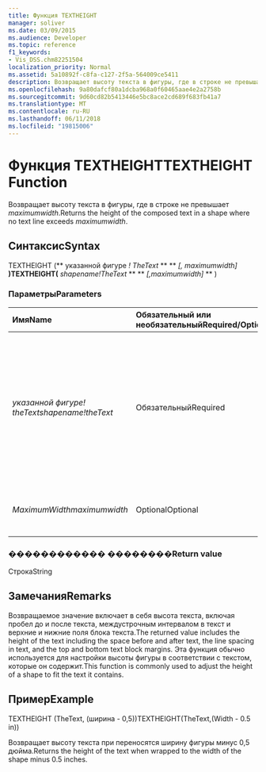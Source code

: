 ```yaml
---
title: Функция TEXTHEIGHT
manager: soliver
ms.date: 03/09/2015
ms.audience: Developer
ms.topic: reference
f1_keywords:
- Vis_DSS.chm82251504
localization_priority: Normal
ms.assetid: 5a10892f-c8fa-c127-2f5a-564009ce5411
description: Возвращает высоту текста в фигуры, где в строке не превышает maximumwidth.
ms.openlocfilehash: 9a80dafcf80a1dcba968a0f60465aae4e2a2758b
ms.sourcegitcommit: 9d60cd82b5413446e5bc8ace2cd689f683fb41a7
ms.translationtype: MT
ms.contentlocale: ru-RU
ms.lasthandoff: 06/11/2018
ms.locfileid: "19815006"
---
```

# <a name="textheight-function"></a><span data-ttu-id="58b9c-103">Функция TEXTHEIGHT</span><span class="sxs-lookup"><span data-stu-id="58b9c-103">TEXTHEIGHT Function</span></span>

<span data-ttu-id="58b9c-104">Возвращает высоту текста в фигуры, где в строке не превышает _maximumwidth_.</span><span class="sxs-lookup"><span data-stu-id="58b9c-104">Returns the height of the composed text in a shape where no text line exceeds  _maximumwidth_.</span></span> 
  
## <a name="syntax"></a><span data-ttu-id="58b9c-105">Синтаксис</span><span class="sxs-lookup"><span data-stu-id="58b9c-105">Syntax</span></span>

<span data-ttu-id="58b9c-106">TEXTHEIGHT (** указанной фигуре *! TheText* ** ** *[, maximumwidth]* **)</span><span class="sxs-lookup"><span data-stu-id="58b9c-106">TEXTHEIGHT(** *shapename!TheText* ** ** *[,maximumwidth]* ** )</span></span> 
  
### <a name="parameters"></a><span data-ttu-id="58b9c-107">Параметры</span><span class="sxs-lookup"><span data-stu-id="58b9c-107">Parameters</span></span>

|<span data-ttu-id="58b9c-108">**Имя**</span><span class="sxs-lookup"><span data-stu-id="58b9c-108">**Name**</span></span>|<span data-ttu-id="58b9c-109">**Обязательный или необязательный**</span><span class="sxs-lookup"><span data-stu-id="58b9c-109">**Required/Optional**</span></span>|<span data-ttu-id="58b9c-110">**Тип данных**</span><span class="sxs-lookup"><span data-stu-id="58b9c-110">**Data Type**</span></span>|<span data-ttu-id="58b9c-111">**Описание**</span><span class="sxs-lookup"><span data-stu-id="58b9c-111">**Description**</span></span>|
|:-----|:-----|:-----|:-----|
| <span data-ttu-id="58b9c-112">_указанной фигуре! theText_</span><span class="sxs-lookup"><span data-stu-id="58b9c-112">_shapename!theText_</span></span> <br/> |<span data-ttu-id="58b9c-113">Обязательный</span><span class="sxs-lookup"><span data-stu-id="58b9c-113">Required</span></span>  <br/> |<span data-ttu-id="58b9c-114">**Строка**</span><span class="sxs-lookup"><span data-stu-id="58b9c-114">**String**</span></span> <br/> |<span data-ttu-id="58b9c-115">Ссылка на ячейку с именем TheText в конечную фигуру.</span><span class="sxs-lookup"><span data-stu-id="58b9c-115">A reference to the cell named TheText in the target shape.</span></span>  <span data-ttu-id="58b9c-116">_указанной фигуре!_</span><span class="sxs-lookup"><span data-stu-id="58b9c-116">_shapename!_</span></span> <span data-ttu-id="58b9c-117">— Это имя фигуры, из которого требуется получить текст.</span><span class="sxs-lookup"><span data-stu-id="58b9c-117">is the name of the shape from which you want to retrieve the text.</span></span>  <br/> |
| <span data-ttu-id="58b9c-118">_MaximumWidth_</span><span class="sxs-lookup"><span data-stu-id="58b9c-118">_maximumwidth_</span></span> <br/> |<span data-ttu-id="58b9c-119">Optional</span><span class="sxs-lookup"><span data-stu-id="58b9c-119">Optional</span></span>  <br/> |<span data-ttu-id="58b9c-120">**Числовой**</span><span class="sxs-lookup"><span data-stu-id="58b9c-120">**Numeric**</span></span> <br/> |<span data-ttu-id="58b9c-121">Максимальная ширина блока текста.</span><span class="sxs-lookup"><span data-stu-id="58b9c-121">The maximum width of the text block.</span></span>  <br/> |
   
### <a name="return-value"></a><span data-ttu-id="58b9c-122">������������ ��������</span><span class="sxs-lookup"><span data-stu-id="58b9c-122">Return value</span></span>

<span data-ttu-id="58b9c-123">Строка</span><span class="sxs-lookup"><span data-stu-id="58b9c-123">String</span></span>
  
## <a name="remarks"></a><span data-ttu-id="58b9c-124">Замечания</span><span class="sxs-lookup"><span data-stu-id="58b9c-124">Remarks</span></span>

<span data-ttu-id="58b9c-125">Возвращаемое значение включает в себя высота текста, включая пробел до и после текста, междустрочным интервалом в текст и верхние и нижние поля блока текста.</span><span class="sxs-lookup"><span data-stu-id="58b9c-125">The returned value includes the height of the text including the space before and after text, the line spacing in text, and the top and bottom text block margins.</span></span> <span data-ttu-id="58b9c-126">Эта функция обычно используется для настройки высоты фигуры в соответствии с текстом, которые он содержит.</span><span class="sxs-lookup"><span data-stu-id="58b9c-126">This function is commonly used to adjust the height of a shape to fit the text it contains.</span></span>
  
## <a name="example"></a><span data-ttu-id="58b9c-127">Пример</span><span class="sxs-lookup"><span data-stu-id="58b9c-127">Example</span></span>

<span data-ttu-id="58b9c-128">TEXTHEIGHT (TheText, (ширина - 0,5))</span><span class="sxs-lookup"><span data-stu-id="58b9c-128">TEXTHEIGHT(TheText,(Width - 0.5 in))</span></span> 
  
<span data-ttu-id="58b9c-129">Возвращает высоту текста при переносятся ширину фигуры минус 0,5 дюйма.</span><span class="sxs-lookup"><span data-stu-id="58b9c-129">Returns the height of the text when wrapped to the width of the shape minus 0.5 inches.</span></span> 
  

